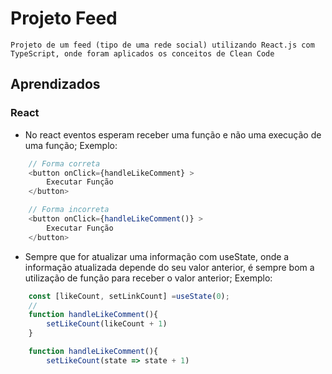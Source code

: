 # Projeto Feed 
    Projeto de um feed (tipo de uma rede social) utilizando React.js com TypeScript, onde foram aplicados os conceitos de Clean Code

## Aprendizados

### React

- No react eventos esperam receber uma função e não uma execução de uma função;
  Exemplo:
```js
    // Forma correta
    <button onClick={handleLikeComment} >
        Executar Função
    </button>

    // Forma incorreta
    <button onClick={handleLikeComment()} >
        Executar Função
    </button>
```
- Sempre que for atualizar uma informação com useState, onde a informação atualizada depende do seu valor anterior, é sempre bom a utilização de função para receber o valor anterior;
  Exemplo:
```js
    const [likeCount, setLinkCount] =useState(0);
    // 
    function handleLikeComment(){
        setLikeCount(likeCount + 1)
    }

    function handleLikeComment(){
        setLikeCount(state => state + 1)
```